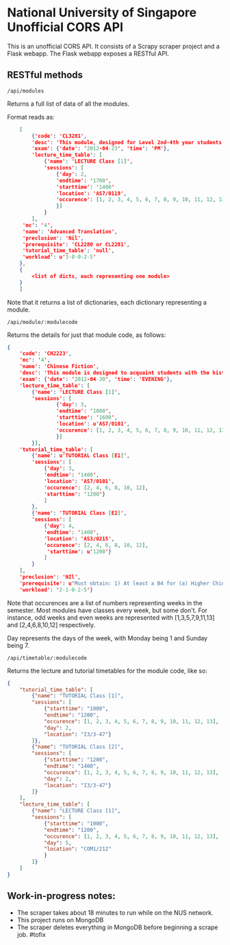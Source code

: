 National University of Singapore Unofficial CORS API
====================================================

This is an unofficial CORS API. It consists of a Scrapy scraper project and a Flask webapp. The Flask webapp exposes a RESTful API.

RESTful methods
---------------
    /api/modules

Returns a full list of data of all the modules.

Format reads as:

```json
    [
        {'code': 'CL3281',
	 	'desc': 'This module, designed for Level 2nd-4th year students (not necessarily majoring in Chinese Studies), deals with some problems not specified for attention under CL2280 or CL2281, requiring students to translate some literary works into Chinese and English respectively. Topics will include the relationship between contemporary translation theory and practice, the use of more specific semantic and cultural understanding of the text, as well as more complex formation of textual structures in the process of translation. Special attention will be paid to online resources for translators.',
	 	'exam': {'date': '2012-04-23', 'time': 'PM'},
	 	'lecture_time_table': [
	 		{'name': 'LECTURE Class [1]',
	        'sessions': [
	        	{'day': 2,
	            'endtime': '1700',
	            'starttime': '1400'
	            'location': 'AS7/0119',
	            'occurence': [1, 2, 3, 4, 5, 6, 7, 8, 9, 10, 11, 12, 13],
	            }]
	        }
	    ],
	 'mc': '4',
	 'name': 'Advanced Translation',
	 'preclusion': 'Nil',
	 'prerequisite': 'CL2280 or CL2281',
	 'tutorial_time_table': 'null',
	 'workload': u'3-0-0-2-5'
	},
	{
		<list of dicts, each representing one module>
	}
	]
```

Note that it returns a list of dictionaries, each dictionary representing a module.

    /api/module/:modulecode

Returns the details for just that module code, as follows:

```json
{
	'code': 'CH2223',
	'mc': '4',
	'name': 'Chinese Fiction',
	'desc': 'This module is designed to acquaint students with the historical evolution and characteristics of ancient Chinese fiction. It covers different genres of the fictional narrative tradition, zhiguai, zhiren, Tang chuanqi short tale, huaben colloquial short story and full-length xiaoshuo. The course is open to students across the University with an interest in Chinese literary tradition and particularly in Chinese fiction.',
	'exam': {'date': '2012-04-30', 'time': 'EVENING'},
	'lecture_time_table': [
		{'name': 'LECTURE Class [1]',
	    'sessions': [
	    		{'day': 3,
	            'endtime': '1800',
	            'starttime': '1600',
	            'location': u'AS7/0101',
	            'occurence': [1, 2, 3, 4, 5, 6, 7, 8, 9, 10, 11, 12, 13],
	            }]
	    }],
	'tutorial_time_table': [
		{'name': u'TUTORIAL Class [E1]',
	    'sessions': [
	    	{'day': 3,
	        'endtime': '1400',
	        'location': 'AS7/0101',
	        'occurence': [2, 4, 6, 8, 10, 12],
	        'starttime': '1200'}
	        ]
	    },
	    {'name': 'TUTORIAL Class [E2]',
	    'sessions': [
	    	{'day': 4,
	        'endtime': '1400',
	        'location': 'AS3/0215',
	        'occurence': [2, 4, 6, 8, 10, 12],
	         'starttime': u'1200'}
	    	]
	    }
	],
	'preclusion': 'NIl',
	'prerequisite': u"Must obtain: 1) At least a B4 for (a) Higher Chinese at GCE 'O' Level, or (b) Chinese Language at GCE 'AO' Level (at GCE 'A' Level examination); OR 2) At least a pass for (a) Chinese at GCE 'A' Level, or (b) Higher Chinese at GCE 'A' Level; OR 3) At least C grade for Chinese Language (H1CL) at GCE 'A' Level; OR 4) At least a pass for (a) Chinese Language and Literature (H2CLL) at GCE 'A' Level, or (b) Chinese Language and Literature (H3CLL) at GCE 'A' Level. 5) Equivalent qualifications may be accepted.",
	'workload': '2-1-0-2-5'}
```
Note that occurences are a list of numbers representing weeks in the semester. Most modules have classes every week, but some don't. For instance, odd weeks and even weeks are represented with [1,3,5,7,9,11,13] and [2,4,6,8,10,12] respectively.

Day represents the days of the week, with Monday being 1 and Sunday being 7.

    /api/timetable/:modulecode

Returns the lecture and tutorial timetables for the module code, like so:

```json
{
	"tutorial_time_table": [
		{"name": "TUTORIAL Class [1]",
		"sessions": [
			{"starttime": "1000",
			"endtime": "1200",
			"occurence": [1, 2, 3, 4, 5, 6, 7, 8, 9, 10, 11, 12, 13],
			"day": 2,
			"location": "I3/3-47"}
		]},
		{"name": "TUTORIAL Class [2]",
		"sessions": [
			{"starttime": "1200",
			"endtime": "1400",
			"occurence": [1, 2, 3, 4, 5, 6, 7, 8, 9, 10, 11, 12, 13],
			"day": 2,
			"location": "I3/3-47"}
		]}
	],
	"lecture_time_table": [
		{"name": "LECTURE Class [1]",
		"sessions": [
			{"starttime": "1000",
			"endtime": "1200",
			"occurence": [1, 2, 3, 4, 5, 6, 7, 8, 9, 10, 11, 12, 13],
			"day": 5,
			"location": "COM1/212"
			}
		]}
	]
}
```



Work-in-progress notes:
-----------------------
* The scraper takes about 18 minutes to run while on the NUS network.
* This project runs on MongoDB
* The scraper deletes everything in MongoDB before beginning a scrape job. #tofix